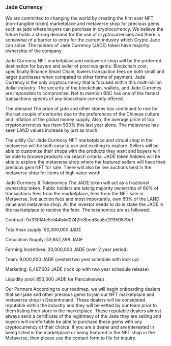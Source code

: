 ### Jade Currency 

We are committed to changing the world by creating the first ever NFT (non-fungible token) marketplace and metaverse shop for precious gems such as jade where buyers can purchase in cryptocurrency. We believe the future holds a strong demand for the use of cryptocurrencies and there is somewhat of a barrier to entry for the current industry which Crypto Jade can solve. The holders of Jade Currency (JADE) token have majority ownership of the company.

Jade Currency NFT marketplace and metaverse shop will be the preferred destination for buyers and seller of precious gems. Blockchain cost, specifically Binance Smart Chain, lowers transaction fees on both small and larger purchases when compared to other forms of payment. Jade Currency is the only cryptocurrency that is focused within this multi-billion dollar industry. The security of the blockchain, wallets, and Jade Currency are impossible to compromise. Not to mention BSC has one of the fastest transactions speeds of any blockchain currently offered.

The demand
The price of jade and other stones has continued to rise for the last couple of centuries due to the preferences of the Chinese culture and inflation of the global money supply. Also, the average price of top cryptocurrencies has risen 500% this last year alone. The metaverse has seen LAND values increase by just as much.

The utility
Our Jade Currency NFT marketplace and virtual shop in the metaverse will be both easy to use and exciting to explore. Sellers will be able to customize their shops with the products they want and buyers will be able to browse products via search criteria. JADE token holders will be able to explore the metaverse shop where the featured sellers will have their precious gem NFT for sale. There will also be live auctions held in the metaverse shop for items of high value worth.

Jade Currency & Tokenomics
The JADE token will act as a fractional ownership token. Public holders are taking majority ownership of 60% of transactions fees from the marketplace, fees from the NFT sale in Metaverse, live auction fees and most importantly, own 60% of the LAND value and metaverse shop. All the investor needs to do is stake the JADE in the marketplace to receive the fees. The tokenomics are as followed.

Contract: 0x330f4fe5ef44b4d0742fe8bed8ca5e29359870df

Total/max supply: 90,000,000 JADE

Circulation Supply: 53,652,398 JADE

Farming Incentives: 20,000,000 JADE (over 2 year period)

Team: 9,000,000 JADE (vested two year schedule with lock up)

Marketing: 6,497,602 JADE (lock up with two year schedule release)

Liquidity pool: 850,000 JADE for Pancakeswap

Our Partners
According to our roadmap, we will begin onboarding dealers that sell jade and other precious gems to join our NFT marketplace and metaverse shop in Decentraland. These dealers will be considered reputable within the industry and they will be vetted by our team prior to them listing their store in the marketplace. These reputable dealers almost always send a certificate of the legitimacy of the Jade they are selling and buyers will comfortable be able to purchase these gems with any cryptocurrency of their choice. If you are a dealer and are interested in being listed in the marketplace or being featured in the NFT shop in the Metaverse, then please use the contact form to file for inquiry.


